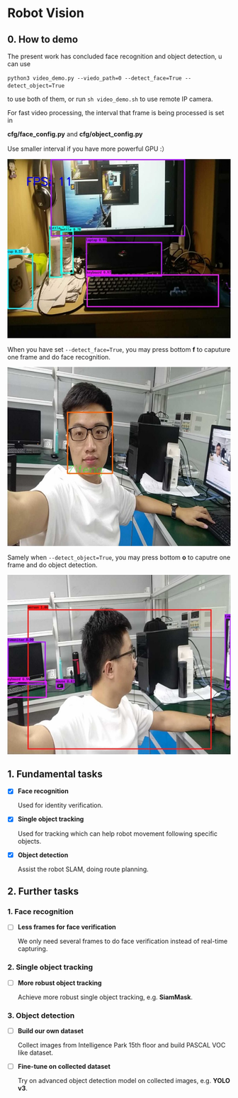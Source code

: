 # Robot Vision

## 0. How to demo

The present work has concluded face recognition and object detection, u can use

`python3 video_demo.py --viedo_path=0 --detect_face=True --detect_object=True`

to use both of them, or run `sh video_demo.sh` to use remote IP camera.

For fast video processing, the interval that frame is being processed is set in

**cfg/face_config.py** and **cfg/object_config.py**

Use smaller interval if you have more powerful GPU :）



![](docs/demo.jpg)



When you have set `--detect_face=True`, you may press bottom **f** to caputure one frame and do face recognition.

![](docs/face.jpg)

Samely when `--detect_object=True`, you may press bottom **o** to caputre one frame and do object detection.

![](docs/object.jpg)





## 1. Fundamental tasks

- [x] **Face recognition**

  Used for identity verification.

- [x] **Single object tracking**

  Used for tracking which can help robot movement following specific objects.

- [x] **Object detection**

  Assist the robot SLAM, doing route planning.

  

## 2. Further tasks

### 1. Face recognition

- [ ] **Less frames for face verification**

  We only need several frames to do face verification instead of real-time capturing.

### 2. Single object tracking

- [ ] **More robust object tracking**

  Achieve more robust single object tracking, e.g. **SiamMask**.

### 3. Object detection

- [ ] **Build our own dataset**

  Collect images from Intelligence Park 15th floor and build PASCAL VOC like dataset.

- [ ] **Fine-tune on collected dataset**

  Try on advanced object detection model on collected images, e.g. **YOLO v3**.

